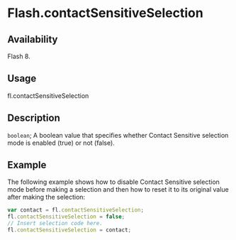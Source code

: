 # Flash.contactSensitiveSelection

## Availability

Flash 8.

## Usage

fl.contactSensitiveSelection

## Description

`boolean`; A boolean value that specifies whether Contact Sensitive selection mode is enabled (true) or not (false).

## Example

The following example shows how to disable Contact Sensitive selection mode before making a selection and then how to reset it to its original value after making the selection:

```javascript
var contact = fl.contactSensitiveSelection;
fl.contactSensitiveSelection = false;
// Insert selection code here.
fl.contactSensitiveSelection = contact;
```
